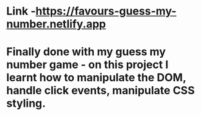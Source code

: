 # Link -https://favours-guess-my-number.netlify.app
# Finally done with my guess my number game - on this project I learnt how to manipulate the DOM, handle click events, manipulate CSS styling.
